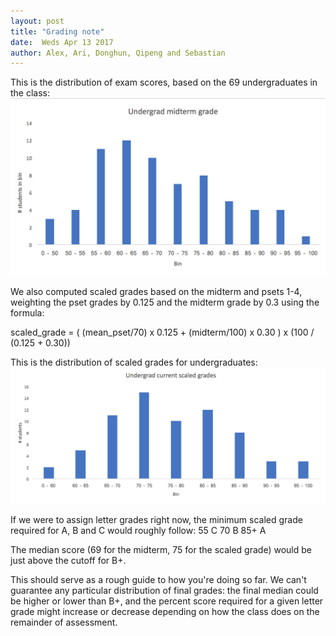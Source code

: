 ```yaml
---
layout: post
title: "Grading note"
date:  Weds Apr 13 2017
author: Alex, Ari, Donghun, Qipeng and Sebastian
---
```


This is the distribution of exam scores, based on the 69 undergraduates in the class:
![midterm grades](midterm.png)

We also computed scaled grades based on the midterm and psets 1-4, weighting the pset grades by 0.125 and the midterm grade by 0.3 using the formula:

scaled_grade = ( (mean_pset/70) x 0.125 + (midterm/100) x 0.30 ) x (100 / (0.125 + 0.30))

This is the distribution of scaled grades for undergraduates:
![scaled grades](scaled.png)

If we were to assign letter grades right now, the minimum scaled grade required for A, B and C would roughly follow:
55 C
70 B
85+ A

The median score (69 for the midterm, 75 for the scaled grade) would be just above the cutoff for B+.

This should serve as a rough guide to how you're doing so far. We can't guarantee any particular distribution of final grades: the final median could be higher or lower than B+, and the percent score required for a given letter grade might increase or decrease depending on how the class does on the remainder of assessment.
